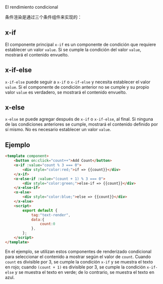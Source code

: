 El rendimiento condicional

条件渲染是通过三个条件组件来实现的：

## x-if

El componente principal `x-if` es un componente de condición que requiere establecer un valor `value`. Si se cumple la condición del valor `value`, mostrará el contenido envuelto.

## x-if-else

`x-if-else` puede seguir a `x-if` o `x-if-else` y necesita establecer el valor `value`. Si el componente de condición anterior no se cumple y su propio valor `value` es verdadero, se mostrará el contenido envuelto.

## x-else

`x-else` se puede agregar después de `x-if` o `x-if-else`, al final. Si ninguna de las condiciones anteriores se cumple, mostrará el contenido definido por sí mismo. No es necesario establecer un valor `value`.

## Ejemplo

<comp-viewer comp-name="text-render">

```html
<template component>
    <button on:click="count++">Add Count</button>
    <x-if :value="count % 3 === 0">
        <div style="color:red;">if => {{count}}</div>
    </x-if>
    <x-else-if :value="(count + 1) % 3 === 0">
        <div style="color:green;">else-if => {{count}}</div>
    </x-else-if>
    <x-else>
        <div style="color:blue;">else => {{count}}</div>
    </x-else>
    <script>
        export default {
            tag:"text-render",
            data:{
                count:0
            },
        };
    </script>
</template>
```

</comp-viewer>

En el ejemplo, se utilizan estos componentes de renderizado condicional para seleccionar el contenido a mostrar según el valor de `count`. Cuando `count` es divisible por 3, se cumple la condición `x-if` y se muestra el texto en rojo; cuando `(count + 1)` es divisible por 3, se cumple la condición `x-if-else` y se muestra el texto en verde; de lo contrario, se muestra el texto en azul.

